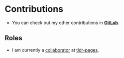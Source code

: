 # Contributions

- You can check out my other contributions in [**GitLab**](https://gitlab.com/kbdharun).

## Roles
- I am currently a [collaborator](https://github.com/tldr-pages/tldr/blob/main/MAINTAINERS.md) at [tldr-pages](https://github.com/tldr-pages/tldr).
